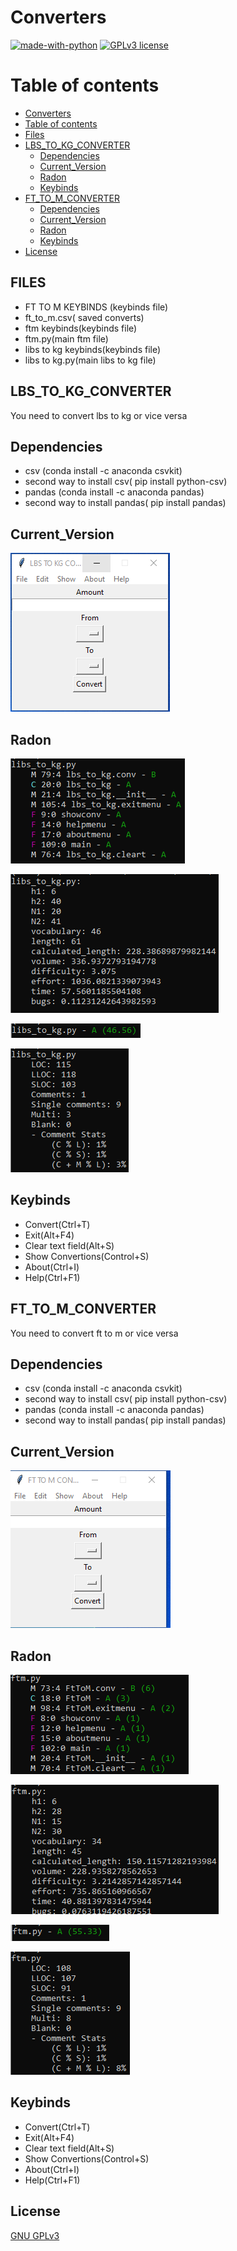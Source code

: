# Converters


[![made-with-python](https://img.shields.io/badge/Made%20with-Python-1f425f.svg)](https://www.python.org/) [![GPLv3 license](https://img.shields.io/badge/License-GPLv3-blue.svg)](http://perso.crans.org/besson/LICENSE.html)

# Table of contents
<!--ts-->
  * [Converters](#Converters)
  * [Table of contents](#Table_of_contents)
  * [Files](#Files)
  * [LBS_TO_KG_CONVERTER](#LBS_TO_KG_CONVERTER)
    * [Dependencies](#Dependencies)
    * [Current_Version](#Current_Version)
    * [Radon](#Radon)
    * [Keybinds](#Keybinds)
  * [FT_TO_M_CONVERTER](#FT_TO_M_CONVERTER)
    * [Dependencies](#Dependencies)
    * [Current_Version](#Current_Version)
    * [Radon](#Radon)
    * [Keybinds](#Keybinds)
  * [License](#License)
<!--te-->


## FILES
<ul>
  <li> FT TO M KEYBINDS (keybinds file) </li>
  <li> ft_to_m.csv( saved converts) </li>
  <li> ftm keybinds(keybinds file) </li>
  <li> ftm.py(main ftm file) </li>
  <li> libs to kg keybinds(keybinds file) </li>
  <li> libs to kg.py(main libs to kg file) </li>
 </ul>

## LBS_TO_KG_CONVERTER

You need to convert lbs to kg or vice versa

## Dependencies

<ul>
  <li> csv (conda install -c anaconda csvkit) </li>
  <li> second way to install csv( pip install python-csv) </li>
  <li> pandas (conda install -c anaconda pandas) </li>
  <li> second way to install pandas( pip install pandas) </li>
</ul>

## Current_Version

<p><img src ="images/lbs to kg converter.png" title = "lbs to kg converter Version"/> </p>

## Radon

<p><img src ="images/libs_to_kg radon cc.png" title="libs to kg radon cc"/></p>
<p><img src ="images/libs_to_kg radon hal.png" title="libs to kg radon hal"/></p>
<p><img src ="images/libs_to_kg radon mi.png" title="libs to kg radon mi"/></p>
<p><img src ="images/libs_to_kg radon raw.png" title="libs to kg radon raw"/></p>

## Keybinds 
<ul>
  <li> Convert(Ctrl+T) </li>
  <li> Exit(Alt+F4) </li>
  <li> Clear text field(Alt+S) </li>
  <li> Show Convertions(Control+S) </li>
  <li> About(Ctrl+I) </li>
  <li> Help(Ctrl+F1) </li>
</ul>

## FT_TO_M_CONVERTER

 You need to convert ft to m or vice versa
 
 ## Dependencies

 <ul>
  <li> csv (conda install -c anaconda csvkit) </li>
  <li> second way to install csv( pip install python-csv) </li>
  <li> pandas (conda install -c anaconda pandas) </li>
  <li> second way to install pandas( pip install pandas) </li>
</ul>
 
## Current_Version
 
 <p><img src ="images/ft to m.png" title = "ft to m converter Version"/> </p>

 ## Radon

<p><img src ="images/ftm radon cc.png" title="f to m radon cc"/></p>
<p><img src ="images/ftm radon hal.png" title="f to m radon hal"/></p>
<p><img src ="images/ftm radon mi.png" title="f to m radon mi"/></p>
<p><img src ="images/ftm radon raw.png" title="f to m radon raw"/></p>

## Keybinds 
<ul>
  <li> Convert(Ctrl+T) </li>
  <li> Exit(Alt+F4) </li>
  <li> Clear text field(Alt+S) </li>
  <li> Show Convertions(Control+S) </li>
  <li> About(Ctrl+I) </li>
  <li> Help(Ctrl+F1) </li>
</ul>

 
## License
[GNU GPLv3](https://choosealicense.com/licenses/gpl-3.0/)
